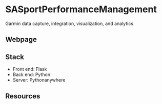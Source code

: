 # SASportPerformanceManagement
Garmin data capture, integration, visualization, and analytics

## Webpage


## Stack
- Front end: Flask
- Back end: Python
- Server: Pythonanywhere

## Resources

